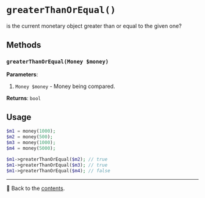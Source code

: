 # `greaterThanOrEqual()`

is the current monetary object greater than or equal to the given one?

## Methods

### `greaterThanOrEqual(Money $money)`
**Parameters**:
1. `Money $money` - Money being compared.

**Returns**: `bool`

## Usage

```php
$m1 = money(1000);
$m2 = money(500);
$m3 = money(1000);
$m4 = money(5000);

$m1->greaterThanOrEqual($m2); // true
$m1->greaterThanOrEqual($m3); // true
$m1->greaterThanOrEqual($m4); // false
```

---

📌 Back to the [contents](/docs/04_money/README.md).
